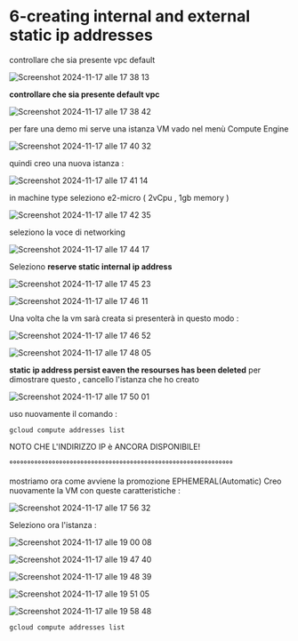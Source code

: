 # 6-creating internal and external static ip addresses


controllare che sia presente vpc default 

![Screenshot 2024-11-17 alle 17 38 13](https://github.com/user-attachments/assets/903b32a0-c224-49dd-a9fc-57500106d8c4)

**controllare che sia presente default vpc**

![Screenshot 2024-11-17 alle 17 38 42](https://github.com/user-attachments/assets/3a7e2f56-b7b3-4323-b27c-bfa3c22e9b14)

per fare una demo mi serve una istanza VM
vado nel menù Compute Engine

![Screenshot 2024-11-17 alle 17 40 32](https://github.com/user-attachments/assets/55d29a20-c15d-44fb-b4e5-e310b164b1ac)

quindi creo una nuova istanza :


![Screenshot 2024-11-17 alle 17 41 14](https://github.com/user-attachments/assets/da73993e-9e39-426a-9c27-caf861b18ccf)


in machine type seleziono e2-micro ( 2vCpu , 1gb memory )


![Screenshot 2024-11-17 alle 17 42 35](https://github.com/user-attachments/assets/ef4d48dc-c703-46a8-8fcf-ef197dd89601)


seleziono la voce di networking

![Screenshot 2024-11-17 alle 17 44 17](https://github.com/user-attachments/assets/dbf8652f-274b-4d15-82aa-9894a619bf14)


Seleziono **reserve static internal ip address**


![Screenshot 2024-11-17 alle 17 45 23](https://github.com/user-attachments/assets/5431e5b2-4cc2-410f-89f7-9538c2de6e48)

![Screenshot 2024-11-17 alle 17 46 11](https://github.com/user-attachments/assets/9bf5051f-aade-48df-907d-926a7883434f)



Una volta che la vm sarà creata si presenterà in questo modo :

![Screenshot 2024-11-17 alle 17 46 52](https://github.com/user-attachments/assets/bd00f048-5143-4b95-ae48-d07244369ad5)


![Screenshot 2024-11-17 alle 17 48 05](https://github.com/user-attachments/assets/79453c71-4638-4d3f-8b49-6938521c9c65)


**static ip address persist eaven the resourses has been deleted**
per dimostrare questo , cancello l'istanza che ho creato

![Screenshot 2024-11-17 alle 17 50 01](https://github.com/user-attachments/assets/dc5a36f5-7986-45ed-a0a4-629c3a7e40bc)


uso nuovamente il comando :

```
gcloud compute addresses list

```
NOTO CHE L'INDIRIZZO IP è ANCORA DISPONIBILE!


°°°°°°°°°°°°°°°°°°°°°°°°°°°°°°°°°°°°°°°°°°°°°°°°°°°°°°°°°°°°°°°

mostriamo ora come avviene la promozione EPHEMERAL(Automatic)
Creo nuovamente la VM con queste caratteristiche :



![Screenshot 2024-11-17 alle 17 56 32](https://github.com/user-attachments/assets/f3caaf4f-e09d-4614-86eb-a582e6874bd4)



Seleziono ora l'istanza :

![Screenshot 2024-11-17 alle 19 00 08](https://github.com/user-attachments/assets/c29ec92a-16d6-4418-8b3c-1da4704dab93)


![Screenshot 2024-11-17 alle 19 47 40](https://github.com/user-attachments/assets/3231d982-a43f-4a38-87fd-94d5e1435761)




![Screenshot 2024-11-17 alle 19 48 39](https://github.com/user-attachments/assets/38dd280b-0d63-4635-9def-e0b9395eeeeb)


![Screenshot 2024-11-17 alle 19 51 05](https://github.com/user-attachments/assets/e39b6c34-8f15-4b5e-a64e-47011b862176)



![Screenshot 2024-11-17 alle 19 58 48](https://github.com/user-attachments/assets/d4152b77-5007-4012-96a3-4c2c4149298a)


```
gcloud compute addresses list

```



































